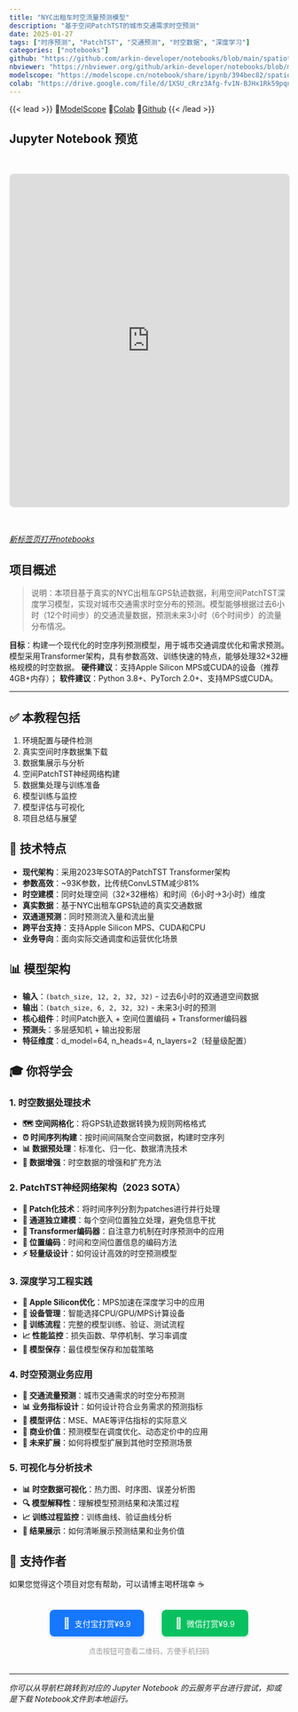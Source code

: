 ```yaml
---
title: "NYC出租车时空流量预测模型"
description: "基于空间PatchTST的城市交通需求时空预测"
date: 2025-01-27
tags: ["时序预测", "PatchTST", "交通预测", "时空数据", "深度学习"]
categories: ["notebooks"]
github: "https://github.com/arkin-developer/notebooks/blob/main/spatiotemporal-forecasting/spatiotemporal-forecasting.ipynb"
nbviewer: "https://nbviewer.org/github/arkin-developer/notebooks/blob/main/spatiotemporal-forecasting/spatiotemporal-forecasting.ipynb"
modelscope: "https://modelscope.cn/notebook/share/ipynb/394bec82/spatiotemporal-forecasting.ipynb"
colab: "https://drive.google.com/file/d/1XSU_cRrz3Afg-fv1N-BJHx1Rk59pqnQ-/view?usp=drive_link"
---
```


{{< lead >}}
🚀[ModelScope](https://modelscope.cn/notebook/share/ipynb/394bec82/spatiotemporal-forecasting.ipynb) 🚀[Colab](https://drive.google.com/file/d/1XSU_cRrz3Afg-fv1N-BJHx1Rk59pqnQ-/view?usp=drive_link) 🚀[Github](https://github.com/arkin-developer/notebooks/blob/main/spatiotemporal-forecasting/spatiotemporal-forecasting.ipynb)
{{< /lead >}}


## Jupyter Notebook 预览
<iframe 
  src="https://modelscope.cn/notebook/share/ipynb/394bec82/spatiotemporal-forecasting.ipynb"
  width="100%"
  height="600px"
  frameborder="0"
  style="border: 1px solid #e9ecef; border-radius: 8px; margin: 2rem 0;"
  allowfullscreen>
</iframe>

[*新标签页打开notebooks*](https://modelscope.cn/notebook/share/ipynb/394bec82/spatiotemporal-forecasting.ipynb)


## 项目概述

> 说明：本项目基于真实的NYC出租车GPS轨迹数据，利用空间PatchTST深度学习模型，实现对城市交通需求时空分布的预测。模型能够根据过去6小时（12个时间步）的交通流量数据，预测未来3小时（6个时间步）的流量分布情况。

**目标**：构建一个现代化的时空序列预测模型，用于城市交通调度优化和需求预测。模型采用Transformer架构，具有参数高效、训练快速的特点，能够处理32×32栅格规模的时空数据。
**硬件建议**：支持Apple Silicon MPS或CUDA的设备（推荐4GB+内存）；
**软件建议**：Python 3.8+、PyTorch 2.0+、支持MPS或CUDA。

------

## ✅ 本教程包括

1. 环境配置与硬件检测
2. 真实空间时序数据集下载
3. 数据集展示与分析
4. 空间PatchTST神经网络构建
5. 数据集处理与训练准备
6. 模型训练与监控
7. 模型评估与可视化
8. 项目总结与展望


## 🔬 技术特点

- **现代架构**：采用2023年SOTA的PatchTST Transformer架构
- **参数高效**：~93K参数，比传统ConvLSTM减少81%
- **时空建模**：同时处理空间（32×32栅格）和时间（6小时→3小时）维度
- **真实数据**：基于NYC出租车GPS轨迹的真实交通数据
- **双通道预测**：同时预测流入量和流出量
- **跨平台支持**：支持Apple Silicon MPS、CUDA和CPU
- **业务导向**：面向实际交通调度和运营优化场景

## 📊 模型架构

- **输入**：`(batch_size, 12, 2, 32, 32)` - 过去6小时的双通道空间数据
- **输出**：`(batch_size, 6, 2, 32, 32)` - 未来3小时的预测
- **核心组件**：时间Patch嵌入 + 空间位置编码 + Transformer编码器
- **预测头**：多层感知机 + 输出投影层
- **特征维度**：d_model=64, n_heads=4, n_layers=2（轻量级配置）

## 🎓 你将学会

### **1. 时空数据处理技术**
- **🗺️ 空间网格化**：将GPS轨迹数据转换为规则网格格式
- **⏰ 时间序列构建**：按时间间隔聚合空间数据，构建时空序列
- **📊 数据预处理**：标准化、归一化、数据清洗技术
- **🔄 数据增强**：时空数据的增强和扩充方法

### **2. PatchTST神经网络架构（2023 SOTA）**
- **🧩 Patch化技术**：将时间序列分割为patches进行并行处理
- **🎯 通道独立建模**：每个空间位置独立处理，避免信息干扰
- **🔗 Transformer编码器**：自注意力机制在时序预测中的应用
- **📍 位置编码**：时间和空间位置信息的编码方法
- **⚡ 轻量级设计**：如何设计高效的时空预测模型

### **3. 深度学习工程实践**
- **🍎 Apple Silicon优化**：MPS加速在深度学习中的应用
- **📱 设备管理**：智能选择CPU/GPU/MPS计算设备
- **🔄 训练流程**：完整的模型训练、验证、测试流程
- **📈 性能监控**：损失函数、早停机制、学习率调度
- **💾 模型保存**：最佳模型保存和加载策略

### **4. 时空预测业务应用**
- **🚕 交通流量预测**：城市交通需求的时空分布预测
- **📊 业务指标设计**：如何设计符合业务需求的预测指标
- **🎯 模型评估**：MSE、MAE等评估指标的实际意义
- **💼 商业价值**：预测模型在调度优化、动态定价中的应用
- **🔮 未来扩展**：如何将模型扩展到其他时空预测场景

### **5. 可视化与分析技术**
- **📊 时空数据可视化**：热力图、时序图、误差分析图
- **🔍 模型解释性**：理解模型预测结果和决策过程
- **📈 训练过程监控**：训练曲线、验证曲线分析
- **🎨 结果展示**：如何清晰展示预测结果和业务价值


## 🙏 支持作者

如果您觉得这个项目对您有帮助，可以请博主喝杯瑞幸 ☕️

<div style="text-align: center; margin: 2rem 0;">
  <!-- <img src="/img/reward.jpg" alt="打赏二维码" style="width: 100%; max-width: 400px; border-radius: 8px; box-shadow: 0 4px 8px rgba(0,0,0,0.1);">
  <p style="margin-top: 1rem; color: #666; font-size: 0.9rem;">扫码支持作者</p> -->

  <!-- 移动端友好的支付链接 -->
  <div style="display: flex; justify-content: center; gap: 2rem; margin-top: 1.5rem; flex-wrap: wrap;">
    <a href="https://arkin-developer.github.io/blog/img/zhifubao-reward.jpg" target="_blank" rel="noopener" style="display: flex; align-items: center; gap: 0.5rem; padding: 0.75rem 1.5rem; background: #1677ff; color: white; text-decoration: none; border-radius: 8px; font-size: 0.9rem; transition: all 0.3s ease; box-shadow: 0 2px 4px rgba(22,119,255,0.3);">
      <span style="font-size: 1.2rem;">🩵</span>
      <span>支付宝打赏¥9.9</span>
    </a>
    <a href="https://arkin-developer.github.io/blog/img/wechat-reward.png" target="_blank" rel="noopener" style="display: flex; align-items: center; gap: 0.5rem; padding: 0.75rem 1.5rem; background: #07c160; color: white; text-decoration: none; border-radius: 8px; font-size: 0.9rem; transition: all 0.3s ease; box-shadow: 0 2px 4px rgba(7,193,96,0.3);">
      <span style="font-size: 1.2rem;">💚</span>
      <span>微信打赏¥9.9</span>
    </a>
  </div>

  <p style="margin-top: 1rem; color: #999; font-size: 0.8rem;">点击按钮可查看二维码，方便手机扫码</p>
</div>

---

*你可以从导航栏跳转到对应的 Jupyter Notebook 的云服务平台进行尝试，抑或是下载 Notebook文件到本地运行。*

